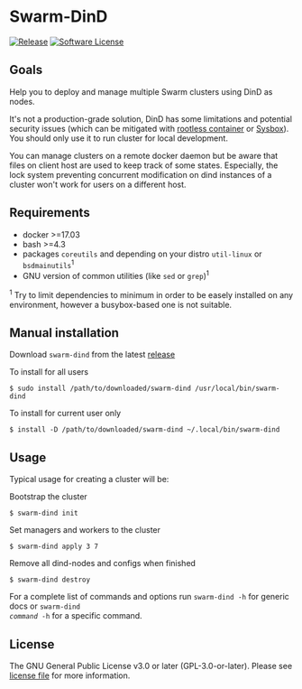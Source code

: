 # Swarm-DinD

[![Release](https://img.shields.io/badge/release-v1.0.0-orange)](https://gitlab.com/jmeb-prj/swarm-dind-manager/-/releases/v1.1.0)
[![Software License](https://img.shields.io/badge/license-GPL--3.0--or--later-blue.svg)](https://gitlab.com/jmeb-prj/swarm-dind-manager/-/blob/master/COPYING)

## Goals

Help you to deploy and manage multiple Swarm clusters using DinD as nodes.

It's not a production-grade solution, DinD has some limitations and potential security issues (which can be mitigated with [rootless container](https://rootlesscontaine.rs/) or [Sysbox](https://github.com/nestybox/sysbox)). You should only use it to run cluster for local development.

You can manage clusters on a remote docker daemon but be aware that files on client host are used to keep track of some states. Especially, the lock system preventing concurrent modification on dind instances of a cluster won't work for users on a different host. 

## Requirements

* docker >=17.03
* bash >=4.3
* packages `coreutils` and depending on your distro `util-linux` or `bsdmainutils`<sup>1</sup>
* GNU version of common utilities (like `sed` or `grep`)<sup>1</sup>

<sup>1</sup> Try to limit dependencies to minimum in order to be easely installed on any environment, however a busybox-based one is not suitable.

## Manual installation

Download `swarm-dind` from the latest [release](https://gitlab.com/jmeb-prj/swarm-dind-manager/-/releases)

To install for all users
```
$ sudo install /path/to/downloaded/swarm-dind /usr/local/bin/swarm-dind
```

To install for current user only
```
$ install -D /path/to/downloaded/swarm-dind ~/.local/bin/swarm-dind
```

## Usage

Typical usage for creating a cluster will be:

Bootstrap the cluster
```
$ swarm-dind init
```

Set managers and workers to the cluster
```
$ swarm-dind apply 3 7
```

Remove all dind-nodes and configs when finished
```
$ swarm-dind destroy
```

For a complete list of commands and options run `swarm-dind -h` for generic docs or <code>swarm-dind <i>command</i> -h</code> for a specific command.

## License
The GNU General Public License v3.0 or later (GPL-3.0-or-later). Please see [license file](https://gitlab.com/jmeb-prj/swarm-dind-manager/-/blob/master/COPYING) for more information.
